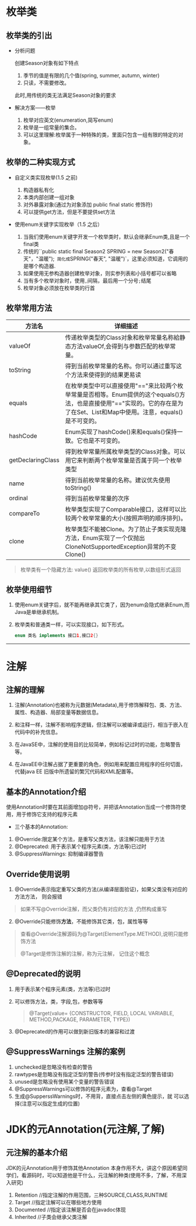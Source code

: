 # 枚举类

## 枚举类的引出

- 分析问题 

  创建Season对象有如下特点

  1. 季节的值是有限的几个值(spring, summer, autumn, winter)
  2. 只读，不需要修改。

  此时,用传统的类无法满足Season对象的要求

- 解决方案——枚举
  1) 枚举对应英文(enumeration,简写enum)
  1) 枚举是一组常量的集合。
  1) 可以这里理解:枚举属于一种特殊的类，里面只包含一组有限的特定的对象。

## 枚举的二种实现方式
- 自定义类实现枚举(1.5 之前)
  1) 构造器私有化
  2) 本类内部创建一组对象
  3) 对外暴露对象(通过为对象添加 public final static 修饰符)
  4) 可以提供get方法，但是不要提供set方法

- 使用enum关键字实现枚举（1.5 之后）
  1. 当我们使用enum关键字开发一个枚举类时，默认会继承Enum类,且是一个final类
  2. 传统的``public static final Season2 SPRING = new Season2("春天"，"温暖");` 简化成`SPRING("春天", "温暖")`，这里必须知道，它调用的是哪个构造器.
  3. 如果使用无参构造器创建枚举对象，则实参列表和小括号都可以省略
  4. 当有多个枚举对象时，使用`,`间隔，最后用一个分号`;`结尾
  5. 枚举对象必须放在枚举类的行首

## 枚举常用方法

方法名    | 详细描述
---        |---
valueOf|传递枚举类型的Class对象和枚举常量名称給静态方法valueOf,会得到与参数匹配的枚举常量。
toString|得到当前枚举常量的名称。你可以通过重写这个方法来使得到的结果更易读
equals|在枚举类型中可以直接使用"\=="来比较两个枚举常量是否相等。Enum提供的这个equals()方法，也是直接使用"=="实现的。它的存在是为了在Set、List和Map中使用。注意，equals()是不可变的。 
hashCode|Enum实现了hashCode()来和equals()保持一致。它也是不可变的。
getDeclaringClass|得到枚举常量所属枚举类型的Class对象。可以用它来判断两个枚举常量是否属于同一个枚举类型
name|得到当前枚举常量的名称。建议优先使用toString()
ordinal|得到当前枚举常量的次序
compareTo|枚举类型实现了Comparable接口，这样可以比较两个枚举常量的大小(按照声明的顺序排列)。
clone|枚举类型不能被Clone。为了防止子类实现克隆方法，Enum实现了一个仅抛出CloneNotSupportedException异常的不变Clone()

> 枚举类有一个隐藏方法:  value() 返回枚举类的所有枚举,以数组形式返回

## 枚举使用细节

1) 使用enum关键字后，就不能再继承其它类了，因为enum会隐式继承Enum,而Java是单继承机制。

2) 枚举类和普通类一样，可以实现接口，如下形式。

   ```java
   enum 类名 implements 接口1,接口2{}
   ```

---

# 注解

## 注解的理解

1) 注解(Annotation)也被称为元数据(Metadata),用于修饰解释包、类、方法、属性、构造器、局部变量等数据信息。

2) 和注释一样，注解不影响程序逻辑，但注解可以被编译或运行，相当于嵌入在代码中的补充信息。

3) 在JavaSE中，注解的使用目的比较简单，例如标记过时的功能，忽略警告等。
4) 在JavaEE中注解占据了更重要的角色，例如用来配置应用程序的任何切面，代替java EE 旧版中所遗留的繁冗代码和XML配置等。

## 基本的Annotation介绍
使用Annotation时要在其前面增加@符号，并把该Annotation当成一个修饰符使用，用于修饰它支持的程序元素  
- 三个基本的Annotation:
1) @Override:限定某个方法，是重写父类方法，该注解只能用于方法
2) @Deprecated: 用于表示某个程序元素(类，方法等)已过时
3) @SuppressWarnings: 抑制编译器警告

## Override使用说明
1. @Override表示指定重写父类的方法(从编译层面验证)，如果父类没有对应的方法方法， 则会报错

  > 如果不写@Override注解，而父类仍有对应的方法 ,仍然构成重写

2. @Override只能修饰**方法**，不能修饰其它类，包，属性等等

  > 查看@Override注解源码为@Target(ElementType.METHOD),说明只能修饰方法
  >
  > @Target是修饰注解的注解，称为元注解， 记住这个概念

## @Deprecated的说明
1. 用于表示某个程序元素(类，方法等)已过时

2. 可以修饰方法，类，字段,包，参数等等

   > @Target(value= {CONSTRUCTOR, FIELD, LOCAL VARIABLE, METHOD,PACKAGE, PARAMETER, TYPE})

4. @Deprecated的作用可以做到新旧版本的兼容和过渡

## @SuppressWarnings 注解的案例
1) unchecked是忽略没有检查的警告
2) rawtypes是忽略没有指定泛型的警告(传参时没有指定泛型的警告错误)
3) unused是忽略没有使用某个变量的警告错误
4) @SuppressWarnings可以修饰的程序元素为，查看@Target
5) 生成@SupperssWarnings时，不用背，直接点击左侧的黄色提示，就
可以选择(注意可以指定生成的位置)

# JDK的元Annotation(元注解,了解)
## 元注解的基本介绍

JDK的元Annotation用于修饰其他Annotation
本身作用不大，讲这个原因希望同学们，看源码时，可以知道他是干什么，元注解的种类(使用不多，了解，不用深入研究)

1) Retention //指定注解的作用范围，三种SOURCE,CLASS,RUNTIME
2) Target //指定注解可以在哪些地方使用
3) Documented //指定该注解是否会在javadoc体现
4) Inherited //子类会继承父类注解
